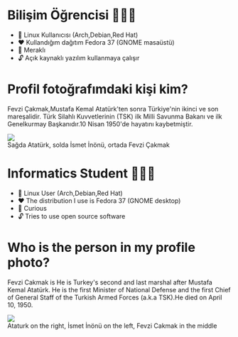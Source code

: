 # Bilişim Öğrencisi 🧑🏻‍💻 

- 🐧 Linux Kullanıcısı (Arch,Debian,Red Hat) 
- ❤️ Kullandığım dağıtım Fedora 37 (GNOME masaüstü)
- 👀 Meraklı 
- 🔓 Açık kaynaklı yazılım kullanmaya çalışır

# Profil fotoğrafımdaki kişi kim?
Fevzi Çakmak,Mustafa Kemal Atatürk'ten sonra Türkiye'nin ikinci ve son mareşalidir. Türk Silahlı Kuvvetlerinin (TSK) ilk Milli Savunma Bakanı ve ilk Genelkurmay Başkanıdır.10 Nisan 1950'de hayatını kaybetmiştir.

![](https://upload.wikimedia.org/wikipedia/commons/0/0c/Inonu_Cakmak_Ataturk_29_10_1936.jpg)
<br />Sağda Atatürk, solda İsmet İnönü, ortada Fevzi Çakmak

# Informatics Student 🧑🏻‍💻

- 🐧 Linux User (Arch,Debian,Red Hat)
- ❤️ The distribution I use is Fedora 37 (GNOME desktop)
- 👀 Curious
- 🔓 Tries to use open source software

# Who is the person in my profile photo?
Fevzi Cakmak is He is Turkey's second and last marshal after Mustafa Kemal Atatürk. He is the first Minister of National Defense and the first Chief of General Staff of the Turkish Armed Forces (a.k.a TSK).He died on April 10, 1950.  

![](https://upload.wikimedia.org/wikipedia/commons/0/0c/Inonu_Cakmak_Ataturk_29_10_1936.jpg)
<br />Ataturk on the right, İsmet İnönü on the left, Fevzi Cakmak in the middle
